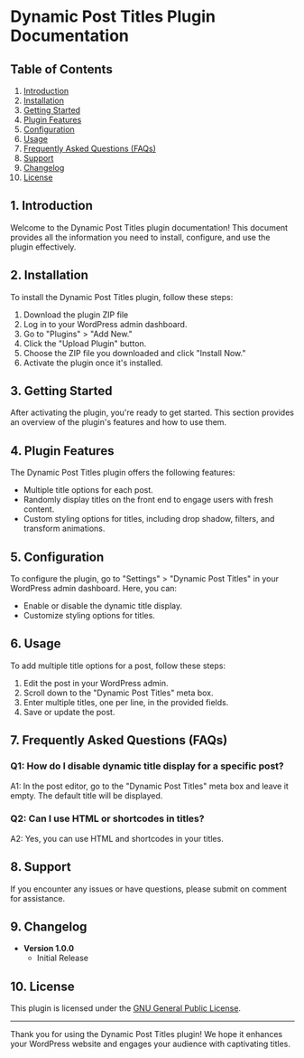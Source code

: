 # Dynamic Post Titles Plugin Documentation

## Table of Contents
1. [Introduction](#introduction)
2. [Installation](#installation)
3. [Getting Started](#getting-started)
4. [Plugin Features](#plugin-features)
5. [Configuration](#configuration)
6. [Usage](#usage)
7. [Frequently Asked Questions (FAQs)](#faqs)
8. [Support](#support)
9. [Changelog](#changelog)
10. [License](#license)

## 1. Introduction
Welcome to the Dynamic Post Titles plugin documentation! This document provides all the information you need to install, configure, and use the plugin effectively.

## 2. Installation
To install the Dynamic Post Titles plugin, follow these steps:
1. Download the plugin ZIP file 
2. Log in to your WordPress admin dashboard.
3. Go to "Plugins" > "Add New."
4. Click the "Upload Plugin" button.
5. Choose the ZIP file you downloaded and click "Install Now."
6. Activate the plugin once it's installed.

## 3. Getting Started
After activating the plugin, you're ready to get started. This section provides an overview of the plugin's features and how to use them.

## 4. Plugin Features
The Dynamic Post Titles plugin offers the following features:
- Multiple title options for each post.
- Randomly display titles on the front end to engage users with fresh content.
- Custom styling options for titles, including drop shadow, filters, and transform animations.

## 5. Configuration
To configure the plugin, go to "Settings" > "Dynamic Post Titles" in your WordPress admin dashboard. Here, you can:
- Enable or disable the dynamic title display.
- Customize styling options for titles.

## 6. Usage
To add multiple title options for a post, follow these steps:
1. Edit the post in your WordPress admin.
2. Scroll down to the "Dynamic Post Titles" meta box.
3. Enter multiple titles, one per line, in the provided fields.
4. Save or update the post.

## 7. Frequently Asked Questions (FAQs)
### Q1: How do I disable dynamic title display for a specific post?
A1: In the post editor, go to the "Dynamic Post Titles" meta box and leave it empty. The default title will be displayed.

### Q2: Can I use HTML or shortcodes in titles?
A2: Yes, you can use HTML and shortcodes in your titles.

## 8. Support
If you encounter any issues or have questions, please submit on comment for assistance.

## 9. Changelog
- **Version 1.0.0**
  - Initial Release

## 10. License
This plugin is licensed under the [GNU General Public License](https://www.gnu.org/licenses/gpl-2.0.html).

---

Thank you for using the Dynamic Post Titles plugin! We hope it enhances your WordPress website and engages your audience with captivating titles.
